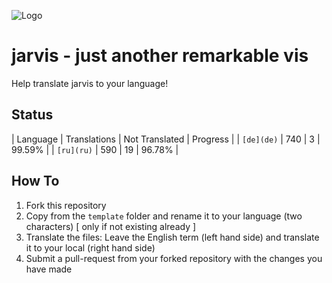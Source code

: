 ![Logo](https://raw.githubusercontent.com/Zefau/ioBroker.jarvis/master/admin/jarvis.png)

# jarvis - just another remarkable vis

Help translate jarvis to your language!

## Status
| Language | Translations | Not Translated | Progress |
| `[de](de)` | 740 | 3 | 99.59% |
| `[ru](ru)` | 590 | 19 | 96.78% |


## How To

1. Fork this repository
2. Copy from the `template` folder and rename it to your language (two characters) [ only if not existing already ]
3. Translate the files: Leave the English term (left hand side) and translate it to your local (right hand side)
4. Submit a pull-request from your forked repository with the changes you have made
